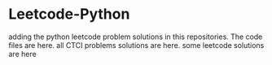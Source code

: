 # Leetcode-Python
adding the python leetcode problem solutions in this repositories. 
The code files are here.
all CTCI problems solutions are here.
some leetcode solutions are here




















































































































































































































































































































































































































































































































































































































































































































































































































































































































































































































































































































































